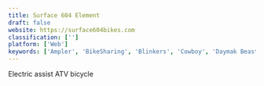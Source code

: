 ```yaml
---
title: Surface 604 Element
draft: false 
website: https://surface604bikes.com
classification: ['']
platform: ['Web']
keywords: ['Ampler', 'BikeSharing', 'Blinkers', 'Cowboy', 'Daymak Beast D', 'Faraday Bikes', 'Lightning LS-218 Superbike', 'Onyx Electric Motorbikes', 'RadMini', 'Scoot Networks', 'Smacircle S1', 'URB-E']
---
```

Electric assist ATV bicycle